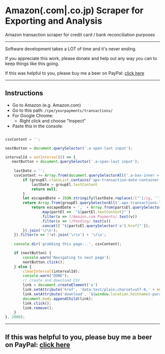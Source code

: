 # Amazon(.com|.co.jp) Scraper for Exporting and Analysis
Amazon transaction scraper for credit card / bank reconciliation purposes

---------

Software development takes a LOT of time and it's never ending. 

If you appreciate this work, please donate and help out any way you can to keep things like this going.

If this was helpful to you, please buy me a beer on PayPal: [click here](https://www.paypal.com/cgi-bin/webscr?cmd=_s-xclick&hosted_button_id=WXQKYYKPHWXHS)

---------

## Instructions
- Go to Amazon (e.g. Amazon.com)
- Go to this path: `/cpe/yourpayments/transactions/`
- For Google Chrome: 
  - Right click and choose "Inspect"
- Paste this in the console:


```javascript

csvContent = '';

nextButton = document.querySelector('.a-span-last input');

intervalId = setInterval(() => {
   nextButton = document.querySelector('.a-span-last input');
    
    lastDate = '';
    csvContent += Array.from(document.querySelectorAll('.a-box-inner > .a-section')).map(groupEl => {
        if (groupEl.classList.contains('apx-transaction-date-container')) {
            lastDate = groupEl.textContent
            return null;
        }
        let escapedDate = JSON.stringify(lastDate.replace(/["']/ig, ''));
        return Array.from(groupEl.querySelectorAll('.apx-transactions-line-item-component-container')).map(partsEl => {
            return escapedDate + ',' + Array.from(partsEl.querySelectorAll('.a-column'))
                .map(partEl => `"${partEl.textContent}"`)
                .filter(v => !/Amazon.com Payments/.test(v))
                .filter(v => !/Pending/.test(v))
                .concat([`"${partsEl.querySelector('a').href}"`]);
        }).join('\r\n');
    }).filter(v => !!v).join('\r\n') + '\r\n';
    
    console.dir('grabbing this page...', csvContent);

    if (nextButton) {
        console.warn('Navigating to next page');
        nextButton.click();
    } else {
        clearInterval(intervalId);
        console.warn("DONE");
        // create and download CSV
        link = document.createElement('a')
        link.setAttribute('href', 'data:text/plain;charset=utf-8,' + encodeURIComponent(csvContent));
        link.setAttribute('download', `${window.location.hostname}-purchases.csv`);
        document.body.appendChild(link);
        link.click();
        link.remove();
    }
}, 2000);
```

---------
If this was helpful to you, please buy me a beer on PayPal: [click here](https://www.paypal.com/cgi-bin/webscr?cmd=_s-xclick&hosted_button_id=WXQKYYKPHWXHS)
---------
